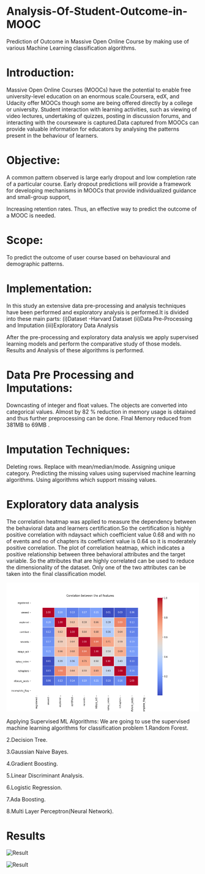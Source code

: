 # Analysis-Of-Student-Outcome-in-MOOC

Prediction of Outcome in Massive Open Online Course by making use of 
various Machine Learning classification algorithms. 

# Introduction:
Massive Open Online Courses (MOOCs) have the potential to enable free 
university-level education on an enormous scale.Coursera, edX, and Udacity 
offer MOOCs though some are being offered directly by a college or 
university.​ Student interaction with learning activities, such as viewing of
video lectures, undertaking of quizzes, posting in discussion forums, and
interacting with the courseware is captured.Data captured from MOOCs
can provide valuable information for educators by analysing the patterns
present in the behaviour of learners.

# Objective:
A common pattern observed is large early dropout and low completion rate of a particular course. 
Early dropout predictions will provide a framework for developing mechanisms in MOOCs that provide individualized guidance and 
small-group support, 

Increasing retention rates. Thus, an effective way to predict the outcome of a MOOC is needed. 
 
# Scope:
To predict the outcome of user course based on behavioural and 
demographic patterns. 

# Implementation:
In this study an extensive data pre-processing and analysis 
techniques have been performed and exploratory analysis is 
performed.It is divided into these main parts: 
(i)Dataset -Harvard Dataset
(ii)Data Pre-Processing and Imputation
(iii)Exploratory Data Analysis

After the pre-processing and exploratory data analysis we apply
supervised learning models and perform the comparative study of
those models.
Results and Analysis of these algorithms is performed.

# Data Pre Processing and Imputations:

Downcasting of integer and float values. 
The objects are converted into categorical values. 
Almost by 82​ %​ reduction in memory usage is obtained and thus 
further preprocessing can be done. 
FInal Memory reduced from 381MB to 69MB​ . 
 
# Imputation Techniques: 
 Deleting rows. 
 Replace with mean/median/mode. 
 Assigning unique category. 
 Predicting the missing values using supervised machine learning 
algorithms. 
 Using algorithms which support missing values.

# Exploratory data analysis
The correlation heatmap was applied to measure the dependency
between the behavioral data and learners certification.So the
certification is highly positive correlation with ndaysact which
coefficient value 0.68 and with no of events and no of chapters its
coefficient value is 0.64 so it is moderately positive correlation.
The plot of correlation heatmap, which indicates a positive
relationship between three behavioral attributes and the target
variable.
So the attributes that are highly correlated can be used to reduce the
dimensionality of the dataset.
Only one of the two attributes can be taken into the final
classification model.

![Correlation matrix](https://github.com/omkar2811/Analysis-Of-Student-Outcome-in-MOOC/blob/master/Output/Correleance_1.png)

Applying Supervised ML Algorithms: 
We are going to use the supervised machine learning algorithms for 
classification problem 
1.Random Forest. 

2.Decision Tree.

3.Gaussian Naive Bayes. 

4.Gradient Boosting. 

5.Linear Discriminant Analysis.

6.Logistic Regression.

7.Ada Boosting.

8.Multi Layer Perceptron(Neural Network). 

# Results
![Result](https://github.com/omkar2811/Analysis-Of-Student-Outcome-in-MOOC/blob/master/Output/Comparison,png)

![Result](https://github.com/omkar2811/Analysis-Of-Student-Outcome-in-MOOC/blob/master/Output/Comparison1,png)
